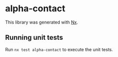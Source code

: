# alpha-contact

This library was generated with [Nx](https://nx.dev).

## Running unit tests

Run `nx test alpha-contact` to execute the unit tests.
